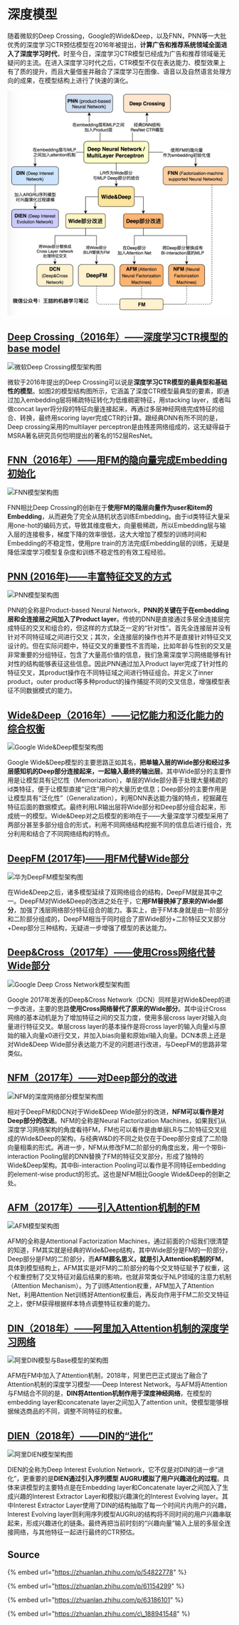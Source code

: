 # 深度模型

随着微软的Deep Crossing，Google的Wide&Deep，以及FNN，PNN等一大批优秀的深度学习CTR预估模型在2016年被提出，**计算广告和推荐系统领域全面进入了深度学习时代**，时至今日，深度学习CTR模型已经成为广告和推荐领域毫无疑问的主流。在进入深度学习时代之后，CTR模型不仅在表达能力、模型效果上有了质的提升，而且大量借鉴并融合了深度学习在图像、语音以及自然语言处理方向的成果，在模型结构上进行了快速的演化。

![](../../../../../.gitbook/assets/shen-du-mo-xing%20%281%29.jpg)

## [Deep Crossing（2016年）——深度学习CTR模型的base model](https://link.zhihu.com/?target=https%3A//github.com/wzhe06/Reco-papers/blob/master/Deep%2520Learning%2520Recommender%2520System/%255BDeep%2520Crossing%255D%2520Deep%2520Crossing%2520-%2520Web-Scale%2520Modeling%2520without%2520Manually%2520Crafted%2520Combinatorial%2520Features%2520%2528Microsoft%25202016%2529.pdf)

![&#x5FAE;&#x8F6F;Deep Crossing&#x6A21;&#x578B;&#x67B6;&#x6784;&#x56FE;](https://pic2.zhimg.com/80/v2-cef2b96858c05b98d698786884cfe891_hd.jpg)

微软于2016年提出的Deep Crossing可以说是**深度学习CTR模型的最典型和基础性的模型**。如图2的模型结构图所示，它涵盖了深度CTR模型最典型的要素，即通过加入embedding层将稀疏特征转化为低维稠密特征，用stacking layer，或者叫做concat layer将分段的特征向量连接起来，再通过多层神经网络完成特征的组合、转换，最终用scoring layer完成CTR的计算。跟经典DNN有所不同的是，Deep crossing采用的multilayer perceptron是由残差网络组成的，这无疑得益于MSRA著名研究员何恺明提出的著名的152层ResNet。

## [FNN（2016年）——用FM的隐向量完成Embedding初始化](https://link.zhihu.com/?target=https%3A//github.com/wzhe06/Reco-papers/blob/master/Deep%2520Learning%2520Recommender%2520System/%255BFNN%255D%2520Deep%2520Learning%2520over%2520Multi-field%2520Categorical%2520Data%2520%2528UCL%25202016%2529.pdf)

![FNN&#x6A21;&#x578B;&#x67B6;&#x6784;&#x56FE;](https://pic2.zhimg.com/80/v2-658066ad055f48a6f03b7d2bc554368d_hd.jpg)

FNN相比Deep Crossing的创新在于**使用FM的隐层向量作为user和item的Embedding**，从而避免了完全从随机状态训练Embedding。由于id类特征大量采用one-hot的编码方式，导致其维度极大，向量极稀疏，所以Embedding层与输入层的连接极多，梯度下降的效率很低，这大大增加了模型的训练时间和Embedding的不稳定性，使用pre train的方法完成Embedding层的训练，无疑是降低深度学习模型复杂度和训练不稳定性的有效工程经验。

## [PNN \(2016年\)——丰富特征交叉的方式](https://link.zhihu.com/?target=https%3A//github.com/wzhe06/Reco-papers/blob/master/Deep%2520Learning%2520Recommender%2520System/%255BPNN%255D%2520Product-based%2520Neural%2520Networks%2520for%2520User%2520Response%2520Prediction%2520%2528SJTU%25202016%2529.pdf)

![PNN&#x6A21;&#x578B;&#x67B6;&#x6784;&#x56FE;](https://pic4.zhimg.com/80/v2-ab2009fd2a0fbbac85f71aedd5cd34cb_hd.jpg)

PNN的全称是Product-based Neural Network，**PNN的关键在于在embedding层和全连接层之间加入了Product layer**。传统的DNN是直接通过多层全连接层完成特征的交叉和组合的，但这样的方式缺乏一定的“针对性”。首先全连接层并没有针对不同特征域之间进行交叉；其次，全连接层的操作也并不是直接针对特征交叉设计的。但在实际问题中，特征交叉的重要性不言而喻，比如年龄与性别的交叉是非常重要的分组特征，包含了大量高价值的信息，我们急需深度学习网络能够有针对性的结构能够表征这些信息。因此PNN通过加入Product layer完成了针对性的特征交叉，其product操作在不同特征域之间进行特征组合。并定义了inner product，outer product等多种product的操作捕捉不同的交叉信息，增强模型表征不同数据模式的能力。

## [Wide&Deep（2016年）——记忆能力和泛化能力的综合权衡](https://link.zhihu.com/?target=https%3A//github.com/wzhe06/Reco-papers/blob/master/Deep%2520Learning%2520Recommender%2520System/%255BWide%2526Deep%255D%2520Wide%2520%2526%2520Deep%2520Learning%2520for%2520Recommender%2520Systems%2520%2528Google%25202016%2529.pdf)

![Google Wide&amp;Deep&#x6A21;&#x578B;&#x67B6;&#x6784;&#x56FE;](https://pic2.zhimg.com/80/v2-894fb56966e758edf0eacf24f2869199_hd.jpg)

Google Wide&Deep模型的主要思路正如其名，**把单输入层的Wide部分和经过多层感知机的Deep部分连接起来，一起输入最终的输出层**。其中Wide部分的主要作用是让模型具有记忆性（Memorization），单层的Wide部分善于处理大量稀疏的id类特征，便于让模型直接“记住”用户的大量历史信息；Deep部分的主要作用是让模型具有“泛化性”（Generalization），利用DNN表达能力强的特点，挖掘藏在特征后面的数据模式。最终利用LR输出层将Wide部分和Deep部分组合起来，形成统一的模型。Wide&Deep对之后模型的影响在于——大量深度学习模型采用了两部分甚至多部分组合的形式，利用不同网络结构挖掘不同的信息后进行组合，充分利用和结合了不同网络结构的特点。

## [DeepFM \(2017年\)——用FM代替Wide部分](https://link.zhihu.com/?target=https%3A//github.com/wzhe06/Reco-papers/blob/master/Deep%2520Learning%2520Recommender%2520System/%255BDeepFM%255D%2520A%2520Factorization-Machine%2520based%2520Neural%2520Network%2520for%2520CTR%2520Prediction%2520%2528HIT-Huawei%25202017%2529.pdf)

![&#x534E;&#x4E3A;DeepFM&#x6A21;&#x578B;&#x67B6;&#x6784;&#x56FE;](https://pic1.zhimg.com/80/v2-226f6c7f0524df64c8f204869fe5e240_hd.jpg)

在Wide&Deep之后，诸多模型延续了双网络组合的结构，DeepFM就是其中之一。DeepFM对Wide&Deep的改进之处在于，它**用FM替换掉了原来的Wide部分**，加强了浅层网络部分特征组合的能力。事实上，由于FM本身就是由一阶部分和二阶部分组成的，DeepFM相当于同时组合了原Wide部分+二阶特征交叉部分+Deep部分三种结构，无疑进一步增强了模型的表达能力。

## [Deep&Cross（2017年）——使用Cross网络代替Wide部分](https://link.zhihu.com/?target=https%3A//github.com/wzhe06/Reco-papers/blob/master/Deep%2520Learning%2520Recommender%2520System/%255BDCN%255D%2520Deep%2520%2526%2520Cross%2520Network%2520for%2520Ad%2520Click%2520Predictions%2520%2528Stanford%25202017%2529.pdf)

![Google Deep Cross Network&#x6A21;&#x578B;&#x67B6;&#x6784;&#x56FE;](https://pic4.zhimg.com/80/v2-ddbe542944bc8bff8720c702537e6bbb_hd.jpg)

Google 2017年发表的Deep&Cross Network（DCN）同样是对Wide&Deep的进一步改进，主要的思路**使用Cross网络替代了原来的Wide部分**。其中设计Cross网络的基本动机是为了增加特征之间的交互力度，使用多层cross layer对输入向量进行特征交叉。单层cross layer的基本操作是将cross layer的输入向量xl与原始的输入向量x0进行交叉，并加入bias向量和原始xl输入向量。DCN本质上还是对Wide&Deep Wide部分表达能力不足的问题进行改进，与DeepFM的思路非常类似。

## [NFM（2017年）——对Deep部分的改进](https://link.zhihu.com/?target=https%3A//github.com/wzhe06/Reco-papers/blob/master/Deep%2520Learning%2520Recommender%2520System/%255BNFM%255D%2520Neural%2520Factorization%2520Machines%2520for%2520Sparse%2520Predictive%2520Analytics%2520%2528NUS%25202017%2529.pdf)

![NFM&#x7684;&#x6DF1;&#x5EA6;&#x7F51;&#x7EDC;&#x90E8;&#x5206;&#x6A21;&#x578B;&#x67B6;&#x6784;&#x56FE;](https://pic2.zhimg.com/80/v2-ce70760e88ca236e3d13f381df66cc4d_hd.jpg)

相对于DeepFM和DCN对于Wide&Deep Wide部分的改进，**NFM可以看作是对Deep部分的改进**。NFM的全称是Neural Factorization Machines，如果我们从深度学习网络架构的角度看待FM，FM也可以看作是由单层LR与二阶特征交叉组成的Wide&Deep的架构，与经典W&D的不同之处仅在于Deep部分变成了二阶隐向量相乘的形式。再进一步，NFM从修改FM二阶部分的角度出发，用一个带Bi-interaction Pooling层的DNN替换了FM的特征交叉部分，形成了独特的Wide&Deep架构。其中Bi-interaction Pooling可以看作是不同特征embedding的element-wise product的形式。这也是NFM相比Google Wide&Deep的创新之处。

## [AFM（2017年）——引入Attention机制的FM](https://link.zhihu.com/?target=https%3A//github.com/wzhe06/Reco-papers/blob/master/Deep%2520Learning%2520Recommender%2520System/%255BAFM%255D%2520Attentional%2520Factorization%2520Machines%2520-%2520Learning%2520the%2520Weight%2520of%2520Feature%2520Interactions%2520via%2520Attention%2520Networks%2520%2528ZJU%25202017%2529.pdf)

![AFM&#x6A21;&#x578B;&#x67B6;&#x6784;&#x56FE;](https://pic4.zhimg.com/80/v2-07220b8851520e447a6336e897a0bf5b_hd.jpg)

AFM的全称是Attentional Factorization Machines，通过前面的介绍我们很清楚的知道，FM其实就是经典的Wide&Deep结构，其中Wide部分是FM的一阶部分，Deep部分是FM的二阶部分，而**AFM顾名思义，就是引入Attention机制的FM**，具体到模型结构上，AFM其实是对FM的二阶部分的每个交叉特征赋予了权重，这个权重控制了交叉特征对最后结果的影响，也就非常类似于NLP领域的注意力机制（Attention Mechanism）。为了训练Attention权重，AFM加入了Attention Net，利用Attention Net训练好Attention权重后，再反向作用于FM二阶交叉特征之上，使FM获得根据样本特点调整特征权重的能力。

## [DIN（2018年）——阿里加入Attention机制的深度学习网络](https://link.zhihu.com/?target=https%3A//github.com/wzhe06/Reco-papers/blob/master/Deep%2520Learning%2520Recommender%2520System/%255BDIN%255D%2520Deep%2520Interest%2520Network%2520for%2520Click-Through%2520Rate%2520Prediction%2520%2528Alibaba%25202018%2529.pdf)

![&#x963F;&#x91CC;DIN&#x6A21;&#x578B;&#x4E0E;Base&#x6A21;&#x578B;&#x7684;&#x67B6;&#x6784;&#x56FE;](https://pic3.zhimg.com/80/v2-8bbb5774eff2e079832536c45ed0f012_hd.jpg)

AFM在FM中加入了Attention机制，2018年，阿里巴巴正式提出了融合了Attention机制的深度学习模型——Deep Interest Network。与AFM将Attention与FM结合不同的是，**DIN将Attention机制作用于深度神经网络**，在模型的embedding layer和concatenate layer之间加入了attention unit，使模型能够根据候选商品的不同，调整不同特征的权重。

## [DIEN（2018年）——DIN的“进化”](https://link.zhihu.com/?target=https%3A//github.com/wzhe06/Reco-papers/blob/master/Deep%2520Learning%2520Recommender%2520System/%255BDIEN%255D%2520Deep%2520Interest%2520Evolution%2520Network%2520for%2520Click-Through%2520Rate%2520Prediction%2520%2528Alibaba%25202019%2529.pdf)

![&#x963F;&#x91CC;DIEN&#x6A21;&#x578B;&#x67B6;&#x6784;&#x56FE;](https://pic4.zhimg.com/80/v2-ba9a7cd89482001b79c37b845615db07_hd.jpg)

DIEN的全称为Deep Interest Evolution Network，它不仅是对DIN的进一步“进化”，更重要的是**DIEN通过引入序列模型 AUGRU模拟了用户兴趣进化的过程**。具体来讲模型的主要特点是在Embedding layer和Concatenate layer之间加入了生成兴趣的Interest Extractor Layer和模拟兴趣演化的Interest Evolving layer。其中Interest Extractor Layer使用了DIN的结构抽取了每一个时间片内用户的兴趣，Interest Evolving layer则利用序列模型AUGRU的结构将不同时间的用户兴趣串联起来，形成兴趣进化的链条。最终再把当前时刻的“兴趣向量”输入上层的多层全连接网络，与其他特征一起进行最终的CTR预估。

## Source

{% embed url="https://zhuanlan.zhihu.com/p/54822778" %}

{% embed url="https://zhuanlan.zhihu.com/p/61154299" %}

{% embed url="https://zhuanlan.zhihu.com/p/63186101" %}

{% embed url="https://zhuanlan.zhihu.com/c\_188941548" %}



